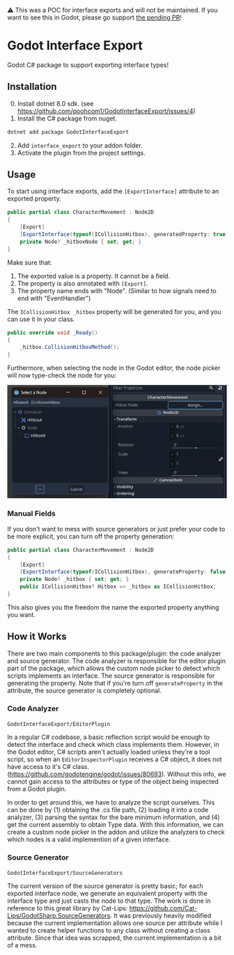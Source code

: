⚠️ This was a POC for interface exports and will not be maintained. If you want to see this in Godot, please go support [the pending PR](https://github.com/godotengine/godot/pull/86946)!

# Godot Interface Export

Godot C# package to support exporting interface types!

## Installation

0. Install dotnet 8.0 sdk. (see https://github.com/poohcom1/GodotInterfaceExport/issues/4)
1. Install the C# package from nuget.

```sh
dotnet add package GodotInterfaceExport
```

2. Add `interface_export` to your addon folder.
3. Activate the plugin from the project settings.

## Usage

To start using interface exports, add the `[ExportInterface]` attribute to an exported property.

```cs
public partial class CharacterMovement : Node2D
{
    [Export]
    [ExportInterface(typeof(ICollisionHitbox), generatedProperty: true)]
    private Node? _hitboxNode { set; get; }
}
```
Make sure that:

1. The exported value is a property. It cannot be a field.
2. The property is also annotated with `[Export]`.
3. The property name ends with "Node". (Similar to how signals need to end with "EventHandler")

The `ICollisionHitbox _hitbox` property will be generated for you, and you can use it in your class.

```cs
public override void _Ready()
{
    _hitbox.CollisionHitboxMethod();
}
```

Furthermore, when selecting the node in the Godot editor, the node picker will now type-check the node for you:

![Node Picker](https://raw.githubusercontent.com/poohcom1/GodotInterfaceExport/master/.readme/node_picker.png)

### Manual Fields

If you don't want to mess with source generators or just prefer your code to be more explicit, you can turn off the property generation:

```cs
public partial class CharacterMovement : Node2D
{
    [Export]
    [ExportInterface(typeof(ICollisionHitbox), generateProperty: false)] // Or leave out the second param
    private Node? _hitbox { set; get; }
    public ICollisionHitbox? Hitbox => _hitbox as ICollisionHitbox;
}
```

This also gives you the freedom the name the exported property anything you want.

## How it Works
There are two main components to this package/plugin: the code analyzer and source generator.
The code analyzer is responsible for the editor plugin part of the package, which allows the custom node picker to detect which scripts implements an interface.
The source generator is responsible for generating the property. Note that if you're turn off `generateProperty` in the attribute, the source generator is completely optional.

### Code Analyzer

`GodotInterfaceExport/EditorPlugin`

In a regular C# codebase, a basic reflection script would be enough to detect the interface and check which class implements them. However, in the Godot editor, C# scripts aren't actually loaded unless they're a tool script, so when an `EditorInspectorPlugin` receives a C# object, it does not have access to it's C# class. (https://github.com/godotengine/godot/issues/80693). Without this info, we cannot gain access to the attributes or type of the object being inspected from a Godot plugin.

In order to get around this, we have to analyze the script ourselves. This can be done by (1) obtaining the .cs file path, (2) loading it into a code analyzer, (3) parsing the syntax for the bare minimum information, and (4) get the current assembly to obtain Type data. With this information, we can create a custom node picker in the addon and utilize the analyzers to check which nodes is a valid implemention of a given interface.

### Source Generator

`GodotInterfaceExport/SourceGenerators`

The current version of the source generator is pretty basic; for each exported interface node, we generate an equivalent property with the interface type and just casts the node to that type. The work is done in reference to this great library by Cat-Lips: https://github.com/Cat-Lips/GodotSharp.SourceGenerators. It was previously heavily modified because the current implementation allows one source per attribute while I wanted to create helper functions to any class without creating a class attribute. Since that idea was scrapped, the current implementation is a bit of a mess.
